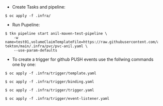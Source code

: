 - Create Tasks and pipeline:
```
$ oc apply -f .infra/
```
- Run Pupeline:
```
$ tkn pipeline start anil-maven-test-pipeline \
    -w name=test01,volumeClaimTemplateFile=https://raw.githubusercontent.com/anilabhabaral/hello-tekton/main/.infra/pvc/pvc-anil.yaml \
    --use-param-defaults
```

- To create a trigger for github PUSH events use the follwing commands one by one:
```
$ oc apply -f .infra/trigger/template.yaml

$ oc apply -f .infra/trigger/binding.yaml

$ oc apply -f .infra/trigger/trigger.yaml

$ oc apply -f .infra/trigger/event-listener.yaml

```